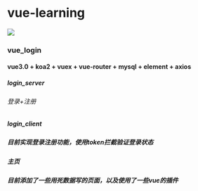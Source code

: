 # vue-learning

![](https://img.shields.io/badge/language-vue3.0-brightgreen.svg?style=plastic)

### vue_login

#### vue3.0 + koa2 + vuex + vue-router + mysql + element + axios

##### login_server

###### 登录+注册

##### login_client

##### 目前实现登录注册功能，使用token拦截验证登录状态

##### 主页

##### 目前添加了一些用死数据写的页面，以及使用了一些vue的插件